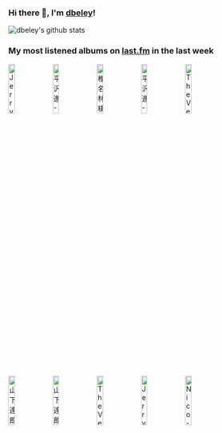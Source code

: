 ### Hi there 👋, I'm [dbeley](https://dbeley.ovh/en)!

![dbeley's github stats](https://github-readme-stats.vercel.app/api?username=dbeley)

### My most listened albums on [last.fm](https://www.last.fm/user/d_beley) in the last week

[<img src='https://lastfm.freetls.fastly.net/i/u/300x300/4cfa943abbf32cafe2c42b40f1a7daf1.jpg' width='16%' height='16%' alt='Jerry Martin - The Streets Of Simcity'>](https://www.last.fm/music/jerry%2bmartin/the%2bstreets%2bof%2bsimcity)&nbsp;
[<img src='https://lastfm.freetls.fastly.net/i/u/300x300/305bec30f2d2412a2844ffa6d4e41065.jpg' width='16%' height='16%' alt='平沢進 - 救済の技法'>](https://www.last.fm/music/%25e5%25b9%25b3%25e6%25b2%25a2%25e9%2580%25b2/%25e6%2595%2591%25e6%25b8%2588%25e3%2581%25ae%25e6%258a%2580%25e6%25b3%2595)&nbsp;
[<img src='https://lastfm.freetls.fastly.net/i/u/300x300/65447c6f52a8d9e21aa9d012eef03d53.jpg' width='16%' height='16%' alt='椎名林檎 - 勝訴ストリップ'>](https://www.last.fm/music/%25e6%25a4%258e%25e5%2590%258d%25e6%259e%2597%25e6%25aa%258e/%25e5%258b%259d%25e8%25a8%25b4%25e3%2582%25b9%25e3%2583%2588%25e3%2583%25aa%25e3%2583%2583%25e3%2583%2597)&nbsp;
[<img src='https://lastfm.freetls.fastly.net/i/u/300x300/ff4a2bb77b1d2b83a7c0cda3e4001541.png' width='16%' height='16%' alt='平沢進 - Siren'>](https://www.last.fm/music/%25e5%25b9%25b3%25e6%25b2%25a2%25e9%2580%25b2/siren)&nbsp;
[<img src='https://lastfm.freetls.fastly.net/i/u/300x300/3fcc935cdbf04a13ad66a7f21f3e4058.png' width='16%' height='16%' alt='The Velvet Underground - White Light/White Heat'>](https://www.last.fm/music/the%2bvelvet%2bunderground/white%2blight%252fwhite%2bheat)&nbsp;
<br>
[<img src='https://lastfm.freetls.fastly.net/i/u/300x300/5e055c9842304178ecd5a31d7edccfdf.jpg' width='16%' height='16%' alt='山下達郎 - RIDE ON TIME'>](https://www.last.fm/music/%25e5%25b1%25b1%25e4%25b8%258b%25e9%2581%2594%25e9%2583%258e/ride%2bon%2btime)&nbsp;
[<img src='https://lastfm.freetls.fastly.net/i/u/300x300/710205ca393a2f47693d9e83356f4cdb.jpg' width='16%' height='16%' alt='山下達郎 - Spacy'>](https://www.last.fm/music/%25e5%25b1%25b1%25e4%25b8%258b%25e9%2581%2594%25e9%2583%258e/spacy)&nbsp;
[<img src='https://lastfm.freetls.fastly.net/i/u/300x300/9508856b4a0c8f380809017af9f61974.jpg' width='16%' height='16%' alt='The Velvet Underground - The Velvet Underground'>](https://www.last.fm/music/the%2bvelvet%2bunderground/the%2bvelvet%2bunderground)&nbsp;
[<img src='https://lastfm.freetls.fastly.net/i/u/300x300/119ab04e57984577b61a87683c6391f3.png' width='16%' height='16%' alt='Jerry Martin - SimCity 3000: The Soundtrack'>](https://www.last.fm/music/jerry%2bmartin/simcity%2b3000%253a%2bthe%2bsoundtrack)&nbsp;
[<img src='https://lastfm.freetls.fastly.net/i/u/300x300/6128d8abe69f4784c7b0effe681e03d9.png' width='16%' height='16%' alt='Nico - Chelsea Girl'>](https://www.last.fm/music/nico/chelsea%2bgirl)&nbsp;
<br>
